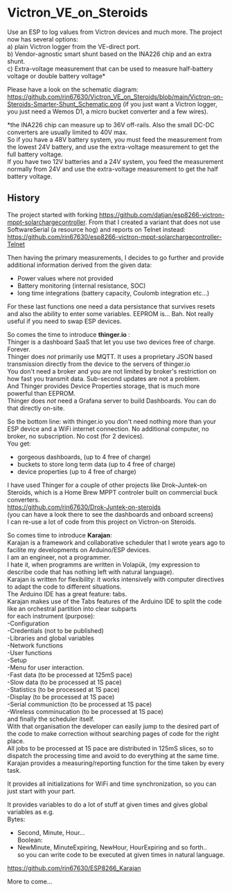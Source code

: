 # Victron_VE_on_Steroids
Use an ESP to log values from Victron devices and much more.
The project now has several options:  
a) plain Victron logger from the VE-direct port.  
b) Vendor-agnostic smart shunt based on the INA226 chip and an extra shunt.  
c) Extra-voltage measurement that can be used to measure half-battery voltage or double battery voltage*  

Please have a look on the schematic diagram:
https://github.com/rin67630/Victron_VE_on_Steroids/blob/main/Victron-on-Steroids-Smarter-Shunt_Schematic.png
(if you just want a Victron logger, you just need a Wemos D1, a micro bucket converter and a few wires).


*the INA226 chip can measure up to 36V off-rails. Also the small DC-DC converters are usually limited to 40V max.  
So if you have a 48V battery system, you must feed the measurement from the lowest 24V battery, and use the extra-voltage measurement to get the full battery voltage.  
If you have two 12V batteries and a 24V system, you feed the measurement normally from 24V and use the extra-voltage measurement to get the half battery voltage.  

## History
The project started with forking https://github.com/datjan/esp8266-victron-mppt-solarchargecontroller.
From that I created a variant that does not use SoftwareSerial (a resource hog) and reports on Telnet instead:
https://github.com/rin67630/esp8266-victron-mppt-solarchargecontroller-Telnet

Then having the primary measurements, I decides to go further and provide additional information derived from the given data:
- Power values where not provided  
- Battery monitoring (internal resistance, SOC)  
- long time integrations (battery capacity, Coulomb integration etc...)  

For these last functions one need a data persistance that survives resets and also the ability to enter some variables.
EEPROM is... Bah. Not really useful if you need to swap ESP devices.  

So comes the time to introduce __thinger.io__ :  
Thinger is a dashboard SaaS that let you use two devices free of charge. Forever.  
Thinger does _not_ primarily use MQTT. It uses a proprietary JSON based transmission directly from the device to the servers of thinger.io  
You don't need a broker and you are not limited by broker's restriction on how fast you transmit data. Sub-second updates are not a problem.  
And Thinger provides Device Properties storage, that is much more powerful than EEPROM.  
Thinger does _not_ need a Grafana server to build Dashboards. You can do that directly on-site.  

So the bottom line: with thinger.io you don't need nothing more than your ESP device and a WiFi internet connection. 
No additional computer, no broker, no subscription. No cost (for 2 devices).  
You get:  
- gorgeous dashboards, (up to 4 free of charge)  
- buckets to store long term data (up to 4 free of charge)  
- device properties (up to 4 free of charge)  

I have used Thinger for a couple of other projects like Drok-Juntek-on Steroids, which is a Home Brew MPPT controler built on commercial buck converters.  
https://github.com/rin67630/Drok-Juntek-on-steroids   
(you can have a look there to see the dashboards and onboard screens)  
I can re-use a lot of code from this project on Victron-on Steroids.  

So comes time to introduce __Karajan__:  
Karajan is a framework and collaborative scheduler that I wrote years ago to facilite my developments on Arduino/ESP devices.  
I am an engineer, not a programmer.   
I hate it, when programms are written in Volapük, (my expression to describe code that has nothing left with natural language).  
Karajan is written for flexibility: it works intensively with computer directives to adapt the code to different 
situations.  
The Arduino IDE has a great feature: tabs.  
Karajan makes use of the Tabs features of the Arduino IDE to split the code like an orchestral partition into clear subparts  
for each instrument (purpose):  
-Configuration  
-Credentials (not to be published)  
-Libraries and global variables  
-Network functions  
-User functions  
-Setup  
-Menu for user interaction.  
-Fast data (to be processed at 125mS pace)  
-Slow data (to be processed at 1S pace)  
-Statistics (to be processed at 1S pace)  
-Display (to be processed at 1S pace)  
-Serial communiction (to be processed at 1S pace)  
-Wireless comminucation (to be processed at 1S pace)  
and finally the scheduler itself.  
With that organisation the developer can easily jump to the desired part of the code to make correction without searching pages of code for the right place.  
All jobs to be processed at 1S pace are distributed in 125mS slices, so to dispatch the processing time and avoid to do 
everything at the same time.  
Karajan provides a measuring/reporting function for the time taken by every task.  

It provides all initializations for WiFi and time synchronization, so you can just start with your part.  

It provides variables to do a lot of stuff at given times and gives global variables as e.g.  
Bytes:  
- Second, Minute, Hour...  
Boolean:  
- NewMinute, MinuteExpiring, NewHour, HourExpiring and so forth..  
so you can write code to be executed at given times in natural language.  

https://github.com/rin67630/ESP8266_Karajan

More to come...



